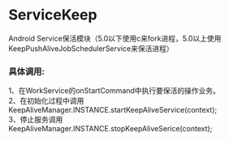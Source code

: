 # ServiceKeep
Android Service保活模块（5.0以下使用c来fork进程，5.0以上使用KeepPushAliveJobSchedulerService来保活进程）  

### 具体调用:   
1、在WorkService的onStartCommand中执行要保活的操作业务。  
2、在初始化过程中调用KeepAliveManager.INSTANCE.startKeepAliveService(context);  
3、停止服务调用KeepAliveManager.INSTANCE.stopKeepAliveSerice(context);
   

